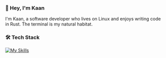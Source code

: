 ### 👋 Hey, I'm Kaan

I'm Kaan, a software developer who lives on Linux and enjoys writing code in Rust. The terminal is my natural habitat.

### 🛠️ Tech Stack  
[![My Skills](https://skillicons.dev/icons?i=linux,vscode,rust,astro&perline=6)](https://skillicons.dev)

